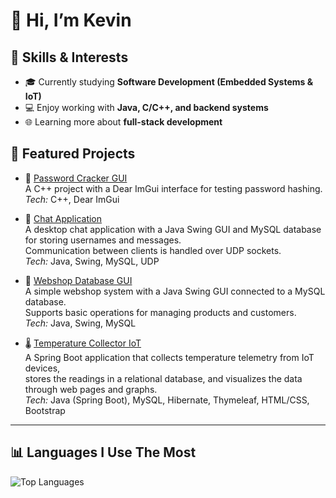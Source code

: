 # 👋 Hi, I’m Kevin

## 🔧 Skills & Interests  

- 🎓 Currently studying **Software Development (Embedded Systems & IoT)**  
- 💻 Enjoy working with **Java, C/C++, and backend systems**  
- 🌐 Learning more about **full-stack development**  

## 📌 Featured Projects  

- 🔑 [Password Cracker GUI](https://github.com/Keffii/password_cracker_dearimgui)  
   A C++ project with a Dear ImGui interface for testing password hashing.  
   *Tech:* C++, Dear ImGui  

- 📡 [Chat Application](https://github.com/Keffii/chat-application-mysql-udp)  
   A desktop chat application with a Java Swing GUI and MySQL database for storing usernames and messages.  
   Communication between clients is handled over UDP sockets.  
   *Tech:* Java, Swing, MySQL, UDP  
   
- 🛒 [Webshop Database GUI](https://github.com/Keffii/webshop_db_gui)  
   A simple webshop system with a Java Swing GUI connected to a MySQL database.  
   Supports basic operations for managing products and customers.  
   *Tech:* Java, Swing, MySQL  

- 🌡️ [Temperature Collector IoT](https://github.com/Keffii/temperature_collector_iot)  
   A Spring Boot application that collects temperature telemetry from IoT devices,  
   stores the readings in a relational database, and visualizes the data through web pages and graphs.  
   *Tech:* Java (Spring Boot), MySQL, Hibernate, Thymeleaf, HTML/CSS, Bootstrap  

---

## 📊 Languages I Use The Most  
![Top Languages](https://github-readme-stats.vercel.app/api/top-langs/?username=Keffii&layout=compact&theme=tokyonight&hide=makefile&exclude_repo=password_cracker_dearimgui)
